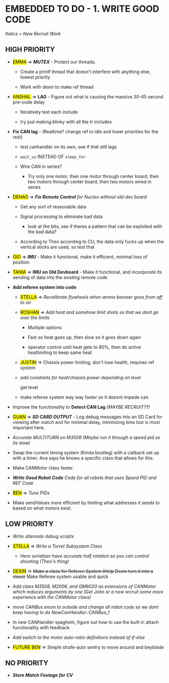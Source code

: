 # EMBEDDED TO DO - 1. WRITE GOOD CODE

*Italics = New Recruit Work*

## HIGH PRIORITY

- <mark>EMMA</mark> => ***MUTEX*** - Protect our threads.
  
  - Create a printf thread that doesn't interfere with anything else, lowest priority
  
  - Work with dexin to make ref thread

- <mark>ANSHAL</mark> => **LAG** - Figure out what is causing the massive 30-45 second pre-code delay
  
  - Iteratively test each include
  
  - try just making blinky with all the tr includes

- **Fix CAN lag** - (Realtime? change ref to idle and lower priorities for the rest)
  
  - test canhandler on its own, see if that still lags
  
  - `wait_us` INSTEAD OF `sleep_for`
  
  - Wire CAN in series?
    
    - Try only one motor, then one motor through center board, then two motors through center board, then two motors wired in series

- <mark>DEHAO</mark> => ***Fix Remote Control*** *for Nucleo without old-dev board*
  
  - Get any sort of reasonable data
  
  - Signal processing to eliminate bad data
    
    - look at the bits, see if theres a pattern that can be exploited with the bad data?
  
  - According to Theo according to CU, the data only fucks up when the vertical sticks are used, so test that

- <mark>GIO</mark> => ***IMU*** - Make it functional, make it efficient, minimal loss of position

- <mark>TANIA</mark> => **IMU on Old Devboard** - Make it functional, and incorporate its sending of data into the existing remote code

- **Add referee system into code**
  
  - <mark>STELLA</mark> => *Recalibrate flywheels when ammo booster goes from off to on*
  
  - <mark>ROSHAN</mark> => *Add heat and somehow limit shots so that we dont go over the limits*
    
    - Multiple options:
    
    - Fast so heat goes up, then slow so it goes down again
    
    - operator control until heat gets to 80%, then do active heatlimiting to keep same heat
  
  - <mark>JUSTIN</mark> => Chassis power limiting, don't lose health, requires ref system
  
  - *add constants for heat/chassis power depending on level*
    
    get level
  
  - make referee system way way faster so it doesnt impede can

- Improve the functionality to **Detect CAN Lag** *(MAYBE RECRUIT??)*

- <mark>GUAN</mark> => ***SD CARD OUTPUT*** - Log debug messages into an SD Card for viewing after match and for minimal delay, minimizing time lost is most important here.

- *Accurate MULTITURN on M3508 (Maybe run it through a speed pid so its slow)*

- Swap the current timing system (Kinda bootleg) with a callback set up with a timer. Ace says he knows a specific class that allows for this.

- Make CANMotor class faster.

- ***Write Good Robot Code*** *Code for all robots that uses Speed PID and REF Code*

- <mark>BEN</mark> => *Tune PIDs*

- Make sendValues more efficient by limiting what addresses it sends to based on what motors exist.

## LOW PRIORITY

- *Write alternate debug scripts*

- <mark>STELLA</mark> => *Write a Turret Subsystem Class*
  
  - *Hero serializer have accurate half rotation so you can control shooting (Theo's thing)*

- <mark>DEXIN</mark> => ~~Make a class for Referee System (Help Dexin turn it into a class)~~ Make Referee system usable and quick

- *Add class M3508, M2006, and GM6020 as extensions of CANMotor which reduces arguments by one (Get John or a new recruit some more experience with the CANMotor class)*

- *move CANBus enum to outside and change all robot code so we dont keep having to do NewCanHandler::CANBus_1*

- In new CANHandler spaghetti, figure out how to use the built in attach functionality with feedback

- *Add switch to the motor auto-ratio definitions instead of if-else*

- <mark>FUTURE BEN</mark> => Simple strafe-auto sentry to move around and beyblade

## NO PRIORITY

- ***Store Match Footage for CV***
